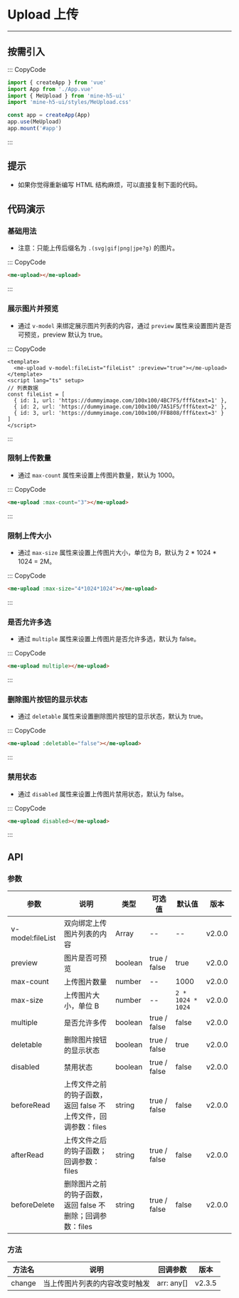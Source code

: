 # Upload 上传

---

## 按需引入

::: CopyCode

```js
import { createApp } from 'vue'
import App from './App.vue'
import { MeUpload } from 'mine-h5-ui'
import 'mine-h5-ui/styles/MeUpload.css'

const app = createApp(App)
app.use(MeUpload)
app.mount('#app')
```

:::

## 提示

- 如果你觉得重新编写 HTML 结构麻烦，可以直接复制下面的代码。

## 代码演示

### 基础用法

- 注意：只能上传后缀名为 `.(svg|gif|png|jpe?g)` 的图片。

::: CopyCode

```html
<me-upload></me-upload>
```

:::

### 展示图片并预览

- 通过 `v-model` 来绑定展示图片列表的内容，通过 `preview` 属性来设置图片是否可预览，preview 默认为 true。

::: CopyCode

```vue
<template>
  <me-upload v-model:fileList="fileList" :preview="true"></me-upload>
</template>
<script lang="ts" setup>
// 列表数据
const fileList = [
  { id: 1, url: 'https://dummyimage.com/100x100/4BC7F5/fff&text=1' },
  { id: 2, url: 'https://dummyimage.com/100x100/7A51F5/fff&text=2' },
  { id: 3, url: 'https://dummyimage.com/100x100/FFB808/fff&text=3' }
]
</script>
```

:::

### 限制上传数量

- 通过 `max-count` 属性来设置上传图片数量，默认为 1000。

::: CopyCode

```html
<me-upload :max-count="3"></me-upload>
```

:::

### 限制上传大小

- 通过 `max-size` 属性来设置上传图片大小，单位为 B，默认为 2 \* 1024 \* 1024 = 2M。

::: CopyCode

```html
<me-upload :max-size="4*1024*1024"></me-upload>
```

:::

### 是否允许多选

- 通过 `multiple` 属性来设置上传图片是否允许多选，默认为 false。

::: CopyCode

```html
<me-upload multiple></me-upload>
```

:::

### 删除图片按钮的显示状态

- 通过 `deletable` 属性来设置删除图片按钮的显示状态，默认为 true。

::: CopyCode

```html
<me-upload :deletable="false"></me-upload>
```

:::

### 禁用状态

- 通过 `disabled` 属性来设置上传图片禁用状态，默认为 false。

::: CopyCode

```html
<me-upload disabled></me-upload>
```

:::

## API

### 参数

| 参数             | 说明                                                           | 类型    | 可选值       | 默认值            | 版本   |
| ---------------- | -------------------------------------------------------------- | ------- | ------------ | ----------------- | ------ |
| v-model:fileList | 双向绑定上传图片列表的内容                                     | Array   | --           | --                | v2.0.0 |
| preview          | 图片是否可预览                                                 | boolean | true / false | true              | v2.0.0 |
| max-count        | 上传图片数量                                                   | number  | --           | 1000              | v2.0.0 |
| max-size         | 上传图片大小，单位 B                                           | number  | --           | `2 * 1024 * 1024` | v2.0.0 |
| multiple         | 是否允许多传                                                   | boolean | true / false | false             | v2.0.0 |
| deletable        | 删除图片按钮的显示状态                                         | boolean | true / false | true              | v2.0.0 |
| disabled         | 禁用状态                                                       | boolean | true / false | false             | v2.0.0 |
| beforeRead       | 上传文件之前的钩子函数，返回 false 不上传文件，回调参数：files | string  | true / false | false             | v2.0.0 |
| afterRead        | 上传文件之后的钩子函数；回调参数：files                        | string  | true / false | false             | v2.0.0 |
| beforeDelete     | 删除图片之前的钩子函数，返回 false 不删除；回调参数：files     | string  | true / false | false             | v2.0.0 |

### 方法

| 方法名 | 说明                           | 回调参数   | 版本   |
| ------ | ------------------------------ | ---------- | ------ |
| change | 当上传图片列表的内容改变时触发 | arr: any[] | v2.3.5 |
